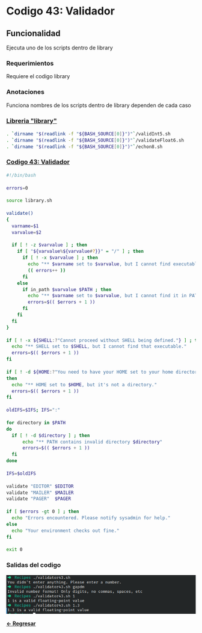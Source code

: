 # Codigo 43: Validador

## Funcionalidad
Ejecuta uno de los scripts dentro de library

### **Requerimientos**
Requiere el codigo library

### **Anotaciones**
Funciona nombres de los scripts dentro de library dependen de cada caso

### **[Libreria "library"](library.sh)**

```bash
. `dirname "$(readlink -f "${BASH_SOURCE[0]}")"`/validInt5.sh
. `dirname "$(readlink -f "${BASH_SOURCE[0]}")"`/validateFloat6.sh
. `dirname "$(readlink -f "${BASH_SOURCE[0]}")"`/echon8.sh
```

### **[Codigo 43: Validador](validator43.sh)**

```bash
#!/bin/bash

errors=0

source library.sh

validate()
{
  varname=$1    
  varvalue=$2
  
  if [ ! -z $varvalue ] ; then
    if [ "${varvalue%${varvalue#?}}" = "/" ] ; then
      if [ ! -x $varvalue ] ; then
        echo "** $varname set to $varvalue, but I cannot find executable."
        (( errors++ ))
      fi
    else
      if in_path $varvalue $PATH ; then 
        echo "** $varname set to $varvalue, but I cannot find it in PATH."
        errors=$(( $errors + 1 ))
      fi
    fi 
  fi
}

if [ ! -x ${SHELL:?"Cannot proceed without SHELL being defined."} ] ; then
  echo "** SHELL set to $SHELL, but I cannot find that executable."
  errors=$(( $errors + 1 ))
fi

if [ ! -d ${HOME:?"You need to have your HOME set to your home directory"} ]
then
  echo "** HOME set to $HOME, but it's not a directory."
  errors=$(( $errors + 1 ))
fi

oldIFS=$IFS; IFS=":"

for directory in $PATH
do
  if [ ! -d $directory ] ; then
      echo "** PATH contains invalid directory $directory"
      errors=$(( $errors + 1 ))
  fi
done

IFS=$oldIFS

validate "EDITOR" $EDITOR
validate "MAILER" $MAILER
validate "PAGER"  $PAGER

if [ $errors -gt 0 ] ; then
  echo "Errors encountered. Please notify sysadmin for help."
else
  echo "Your environment checks out fine."
fi

exit 0
```

### **Salidas del codigo**

![Salida.png](Salida.png)

**[<- Regresar](../README.md)**